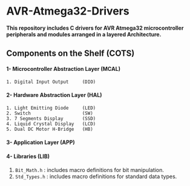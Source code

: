 # AVR-Atmega32-Drivers
**This repository includes C drivers for AVR Atmega32 microcontroller peripherals and modules arranged in a layered Architecture.**


## Components on the Shelf (COTS)

#### 1- Microcontroller Abstraction Layer (MCAL)
```
1. Digital Input Output     (DIO)
```

#### 2- Hardware Abstraction Layer (HAL)
```
1. Light Emitting Diode     (LED)
2. Switch                   (SW)
3. 7 Segments Display       (SSD)
4. Liquid Crystal Display   (LCD)
5. Dual DC Motor H-Bridge   (HB)
```

#### 3- Application Layer  (APP)

#### 4- Libraries  (LIB)
1. `Bit_Math.h`   : includes macro definitions for bit manipulation.
2. `Std_Types.h`  : includes macro definitions for standard data types.
